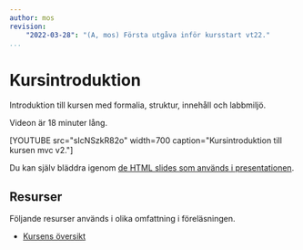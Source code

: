 ```yaml
---
author: mos
revision:
    "2022-03-28": "(A, mos) Första utgåva inför kursstart vt22."
...
```

Kursintroduktion
====================

Introduktion till kursen med formalia, struktur, innehåll och labbmiljö.

Videon är 18 minuter lång.

[YOUTUBE src="sIcNSzkR82o" width=700 caption="Kursintroduktion till kursen mvc v2."]

Du kan själv bläddra igenom [de HTML slides som används i presentationen](https://dbwebb-se.github.io/mvc/lecture/L00-kursintro/slide2.html).



Resurser
------------------------

Följande resurser används i olika omfattning i föreläsningen.

* [Kursens översikt](/mvc)
